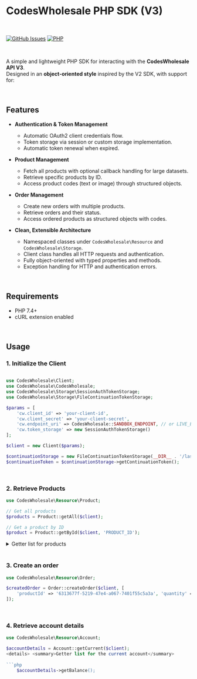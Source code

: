 # CodesWholesale PHP SDK (V3)

<br/>

[![GitHub Issues](https://img.shields.io/github/issues/proxene/CodesWholesale-PHP.svg?style=for-the-badge)](https://github.com/proxene/CodesWholesale-PHP/issues)
[![PHP](https://img.shields.io/badge/php-%23777BB4.svg?style=for-the-badge&logo=php&logoColor=white)](#)

<br/>

A simple and lightweight PHP SDK for interacting with the **CodesWholesale API V3**.  
Designed in an **object-oriented style** inspired by the V2 SDK, with support for:

<br/>

## Features

- **Authentication & Token Management**
  - Automatic OAuth2 client credentials flow.
  - Token storage via session or custom storage implementation.
  - Automatic token renewal when expired.

- **Product Management**
  - Fetch all products with optional callback handling for large datasets.
  - Retrieve specific products by ID.
  - Access product codes (text or image) through structured objects.

- **Order Management**
  - Create new orders with multiple products.
  - Retrieve orders and their status.
  - Access ordered products as structured objects with codes.

- **Clean, Extensible Architecture**
  - Namespaced classes under `CodesWholesale\Resource` and `CodesWholesale\Storage`.
  - Client class handles all HTTP requests and authentication.
  - Fully object-oriented with typed properties and methods.
  - Exception handling for HTTP and authentication errors.

<br/>

## Requirements

- PHP 7.4+
- cURL extension enabled

<br/>

## Usage

### 1. Initialize the Client

```php

use CodesWholesale\Client;
use CodesWholesale\CodesWholesale;
use CodesWholesale\Storage\SessionAuthTokenStorage;
use CodesWholesale\Storage\FileContinuationTokenStorage;

$params = [
    'cw.client_id' => 'your-client-id',
    'cw.client_secret' => 'your-client-secret',
    'cw.endpoint_uri' => CodesWholesale::SANDBOX_ENDPOINT, // or LIVE_ENDPOINT,
    'cw.token_storage' => new SessionAuthTokenStorage()
];

$client = new Client($params);

$continuationStorage = new FileContinuationTokenStorage(__DIR__ . '/last_token.txt');
$continuationToken = $continuationStorage->getContinuationToken();

```

<br/>

### 2. Retrieve Products

```php
use CodesWholesale\Resource\Product;

// Get all products
$products = Product::getAll($client);

// Get a product by ID
$product = Product::getById($client, 'PRODUCT_ID');
```

<details> <summary>Getter list for products</summary>
  
```php
    $product->getName();
    $product->getPrices();
    $product->getDefaultPrices();
    $product->getStock();
    $product->getPlatform();
    $product->getRegions();
    $product->getReleaseDate();
```

</details>


<br/>

### 3. Create an order

```php
use CodesWholesale\Resource\Order;

$createdOrder = Order::createOrder($client, [
    'productId' => '6313677f-5219-47e4-a067-7401f55c5a3a', 'quantity' => 2]
]);
```


<br/>

### 4. Retrieve account details

```php
use CodesWholesale\Resource\Account;

$accountDetails = Account::getCurrent($client);
<details> <summary>Getter list for the current account</summary>
  
```php
    $accountDetails->getBalance();
```

</details>

```
